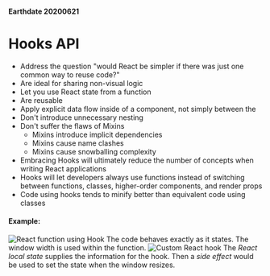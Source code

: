 #### Earthdate 20200621
# Hooks API
- Address the question "would React be simpler if there was just one common way to reuse code?"
- Are ideal for sharing non-visual logic
- Let you use React state from a function
- Are reusable
- Apply explicit data flow inside of a component, not simply between the
- Don't introduce unnecessary nesting
- Don't suffer the flaws of Mixins
    - Mixins introduce implicit dependencies
    - Mixins cause name clashes
    - Mixins cause snowballing complexity
- Embracing Hooks will ultimately reduce the number of concepts when writing React applications
- Hooks will let developers always use functions instead of switching between functions, classes, higher-order components, and render props
- Code using hooks tends to minify better than equivalent code using classes
 
#### Example:
![React function using Hook](https://github.com/mcbarnhart/reading-notes/blob/master/images/react-hooks1.png)
The code behaves exactly as it states. The window width is used within the function.
![Custom React hook](https://github.com/mcbarnhart/reading-notes/blob/master/images/react-hooks%202.png)
The *React local state* supplies the information for the hook. Then a *side effect* would be used to set the state when the window resizes.

